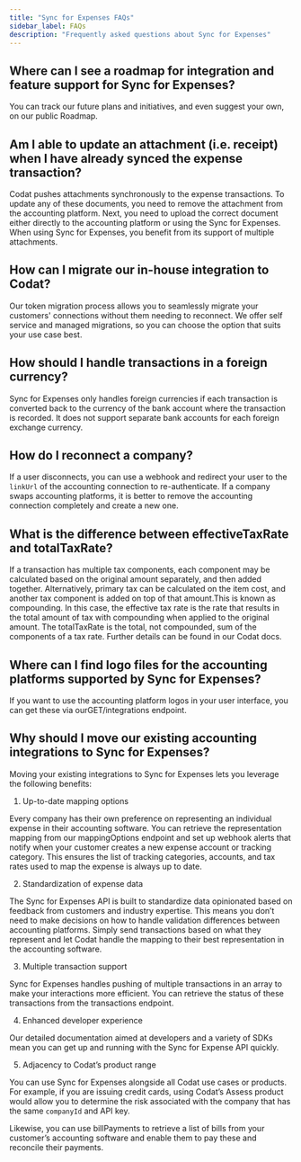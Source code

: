 ```yaml
---
title: "Sync for Expenses FAQs"
sidebar_label: FAQs
description: "Frequently asked questions about Sync for Expenses"
---
```


## Where can I see a roadmap for integration and feature support for Sync for Expenses? 
You can track our future plans and initiatives, and even suggest your own, on our public Roadmap. 

## Am I able to update an attachment (i.e. receipt) when I have already synced the expense transaction? 
Codat pushes attachments synchronously to the expense transactions. To update any of these documents, you need to remove the attachment from the accounting platform. Next, you need to upload the correct document either directly to the accounting platform or using the Sync for Expenses. When using Sync for Expenses, you benefit from its support of multiple attachments.   

## How can I migrate our in-house integration to Codat?
Our token migration process allows you to seamlessly migrate your customers' connections without them needing to reconnect. We offer self service and managed migrations, so you can choose the option that suits your use case best. 

## How should I handle transactions in a foreign currency?
Sync for Expenses only handles foreign currencies if each transaction is converted back to the currency of the bank account where the transaction is recorded. It does not support separate bank accounts for each foreign exchange currency. 

## How do I reconnect a company? 
If a user disconnects, you can use a webhook and redirect your user to the `linkUrl` of the accounting connection to re-authenticate. If a company swaps accounting platforms, it is better to remove the accounting connection completely and create a new one. 

## What is the difference between effectiveTaxRate and totalTaxRate?
If a transaction has multiple tax components, each component may be calculated based on the original amount separately, and then added together. Alternatively, primary tax can be calculated on the item cost, and another tax component is added on top of that amount.This is known as compounding. In this case, the effective tax rate is the rate that results in the total amount of tax with compounding when applied to the original amount. The totalTaxRate is the total, not compounded, sum of the components of a tax rate. Further details can be found in our Codat docs. 

## Where can I find logo files for the accounting platforms supported by Sync for Expenses?
If you want to use the accounting platform logos in your user interface, you can get these via ourGET/integrations endpoint. 


## Why should I move our existing accounting integrations to Sync for Expenses?
Moving your existing integrations to Sync for Expenses lets you leverage the following benefits:

1. Up-to-date mapping options 

Every company has their own preference on representing an individual expense in their accounting software. You can retrieve the representation mapping from our mappingOptions endpoint and set up webhook alerts that notify when your customer creates a new expense account or tracking category. This ensures the list of tracking categories, accounts, and tax rates used to map the expense is always up to date.

2. Standardization of expense data

The Sync for Expenses API is built to standardize data opinionated based on feedback from customers and industry expertise. This means you don’t need to make decisions on how to handle validation differences between accounting platforms. Simply send transactions based on what they represent and let Codat handle the mapping to their best representation in the accounting software.

3. Multiple transaction support

Sync for Expenses handles pushing of multiple transactions in an array to make your interactions more efficient. You can retrieve the status of these transactions from the transactions endpoint.

4. Enhanced developer experience

Our detailed documentation aimed at developers and a variety of SDKs mean you can get up and running with the Sync for Expense API quickly.

5. Adjacency to Codat’s product range

You can use Sync for Expenses alongside all Codat use cases or products.
For example, if you are issuing credit cards, using Codat’s Assess product would allow you to determine the risk associated with the company that has the same `companyId` and API key.


Likewise, you can use billPayments to retrieve a list of bills from your customer’s accounting software and enable them to pay these and reconcile their payments.
